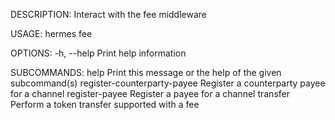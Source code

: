 DESCRIPTION:
Interact with the fee middleware

USAGE:
    hermes fee <SUBCOMMAND>

OPTIONS:
    -h, --help    Print help information

SUBCOMMANDS:
    help                           Print this message or the help of the given subcommand(s)
    register-counterparty-payee    Register a counterparty payee for a channel
    register-payee                 Register a payee for a channel
    transfer                       Perform a token transfer supported with a fee
